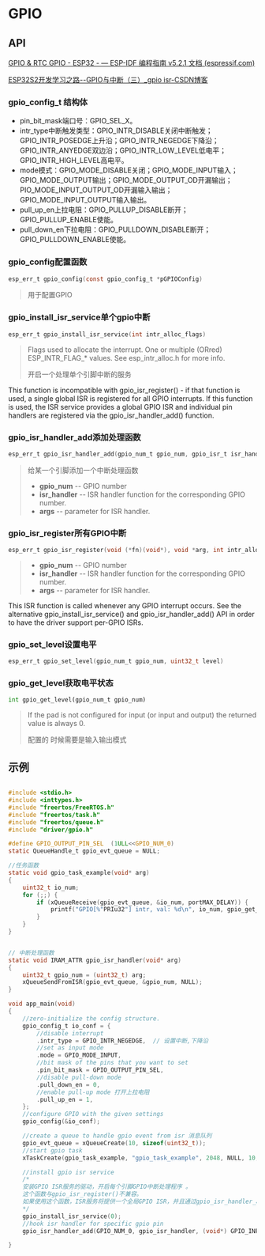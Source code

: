 # GPIO

## API

[GPIO & RTC GPIO - ESP32 - — ESP-IDF 编程指南 v5.2.1 文档 (espressif.com)](https://docs.espressif.com/projects/esp-idf/zh_CN/stable/esp32/api-reference/peripherals/gpio.html#_CPPv424gpio_install_isr_servicei)

[ESP32S2开发学习之路--GPIO与中断（三）_gpio isr-CSDN博客](https://blog.csdn.net/qq_24317435/article/details/113497368)

### gpio_config_t 结构体

+ pin_bit_mask端口号：GPIO_SEL_X。
+ intr_type中断触发类型：GPIO_INTR_DISABLE关闭中断触发；GPIO_INTR_POSEDGE上升沿；GPIO_INTR_NEGEDGE下降沿；GPIO_INTR_ANYEDGE双边沿；GPIO_INTR_LOW_LEVEL低电平；GPIO_INTR_HIGH_LEVEL高电平。
+ mode模式：GPIO_MODE_DISABLE关闭；GPIO_MODE_INPUT输入；GPIO_MODE_OUTPUT输出；GPIO_MODE_OUTPUT_OD开漏输出；PIO_MODE_INPUT_OUTPUT_OD开漏输入输出；GPIO_MODE_INPUT_OUTPUT输入输出。
+ pull_up_en上拉电阻：GPIO_PULLUP_DISABLE断开；GPIO_PULLUP_ENABLE使能。
+ pull_down_en下拉电阻：GPIO_PULLDOWN_DISABLE断开；GPIO_PULLDOWN_ENABLE使能。

### gpio_config配置函数

```c
esp_err_t gpio_config(const gpio_config_t *pGPIOConfig)
```

> 用于配置GPIO

### gpio_install_isr_service单个gpio中断

```c
esp_err_t gpio_install_isr_service(int intr_alloc_flags)
```

> Flags used to allocate the interrupt. One or multiple (ORred) ESP_INTR_FLAG_* values. See esp_intr_alloc.h for more info.
>
> 开启一个处理单个引脚中断的服务

This function is incompatible with gpio_isr_register() - if that function is used, a single global ISR is registered for all GPIO interrupts. If this function is used, the ISR service provides a global GPIO ISR and individual pin handlers are registered via the gpio_isr_handler_add() function.

### gpio_isr_handler_add添加处理函数

```c
esp_err_t gpio_isr_handler_add(gpio_num_t gpio_num, gpio_isr_t isr_handler, void *args)
```

>  给某一个引脚添加一个中断处理函数
>
> - **gpio_num** -- GPIO number
> - **isr_handler** -- ISR handler function for the corresponding GPIO number.
> - **args** -- parameter for ISR handler.

### gpio_isr_register所有GPIO中断

```c
esp_err_t gpio_isr_register(void (*fn)(void*), void *arg, int intr_alloc_flags, gpio_isr_handle_t *handle)
```

> - **gpio_num** -- GPIO number
> - **isr_handler** -- ISR handler function for the corresponding GPIO number.
> - **args** -- parameter for ISR handler.

This ISR function is called whenever any GPIO interrupt occurs. See the alternative gpio_install_isr_service() and gpio_isr_handler_add() API in order to have the driver support per-GPIO ISRs.

### gpio_set_level设置电平

```c
esp_err_t gpio_set_level(gpio_num_t gpio_num, uint32_t level)
```

### gpio_get_level获取电平状态

```python
int gpio_get_level(gpio_num_t gpio_num)
```

> If the pad is not configured for input (or input and output) the returned value is always 0.
>
> 配置的 时候需要是输入输出模式

## 示例

```c

#include <stdio.h>
#include <inttypes.h>
#include "freertos/FreeRTOS.h"
#include "freertos/task.h"
#include "freertos/queue.h"
#include "driver/gpio.h"

#define GPIO_OUTPUT_PIN_SEL  (1ULL<<GPIO_NUM_0)
static QueueHandle_t gpio_evt_queue = NULL;

//任务函数
static void gpio_task_example(void* arg)
{
    uint32_t io_num;
    for (;;) {
        if (xQueueReceive(gpio_evt_queue, &io_num, portMAX_DELAY)) {
            printf("GPIO[%"PRIu32"] intr, val: %d\n", io_num, gpio_get_level(io_num));
        }
    }
}


// 中断处理函数
static void IRAM_ATTR gpio_isr_handler(void* arg)
{
    uint32_t gpio_num = (uint32_t) arg;
    xQueueSendFromISR(gpio_evt_queue, &gpio_num, NULL);
}

void app_main(void)
{
    //zero-initialize the config structure.
    gpio_config_t io_conf = {
        //disable interrupt
        .intr_type = GPIO_INTR_NEGEDGE,  // 设置中断,下降沿
        //set as input mode
        .mode = GPIO_MODE_INPUT,
        //bit mask of the pins that you want to set
        .pin_bit_mask = GPIO_OUTPUT_PIN_SEL,
        //disable pull-down mode
        .pull_down_en = 0,
        //enable pull-up mode 打开上拉电阻 
        .pull_up_en = 1,
    };
    //configure GPIO with the given settings
    gpio_config(&io_conf);

    //create a queue to handle gpio event from isr 消息队列
    gpio_evt_queue = xQueueCreate(10, sizeof(uint32_t));
    //start gpio task
    xTaskCreate(gpio_task_example, "gpio_task_example", 2048, NULL, 10, NULL);

    //install gpio isr service
    /*
    安装GPIO ISR服务的驱动，开启每个引脚GPIO中断处理程序 。
    这个函数与gpio_isr_register()不兼容。
    如果使用这个函数，ISR服务将提供一个全局GPIO ISR，并且通过gpio_isr_handler_add()函数注册单个的pin处理程序。
    */
    gpio_install_isr_service(0);
    //hook isr handler for specific gpio pin
    gpio_isr_handler_add(GPIO_NUM_0, gpio_isr_handler, (void*) GPIO_INPUT_IO_0);

}

```

